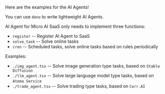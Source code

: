 Here are the examples for the AI Agents!

You can use `deno` to write lightweight AI Agents.

AI Agent for Micro AI SaaS only needs to implement three functions:

* `register` -- Register AI Agent to SaaS
* `solve_task` -- Solve online tasks
* `cron` -- Scheduled tasks, solve online tasks based on rules periodically

Examples:

* `./img_agent.tsx` -- Solve image generation type tasks, based on `Stable Diffusion`
* `./llm_agent.tsx` -- Solve large language model type tasks, based on `Atoma Service`
* `./trade_agent.tsx` -- Solve trading type tasks, based on `Corr.AI`
